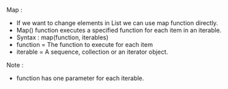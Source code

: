 Map :

* If we want to change elements in List we can use map function directly.
* Map() function executes a specified function for each item in an iterable.
* Syntax : map(function, iterables)
* function	= The function to execute for each item
* iterable	= A sequence, collection or an iterator object. 

Note :

* function has one parameter for each iterable.
